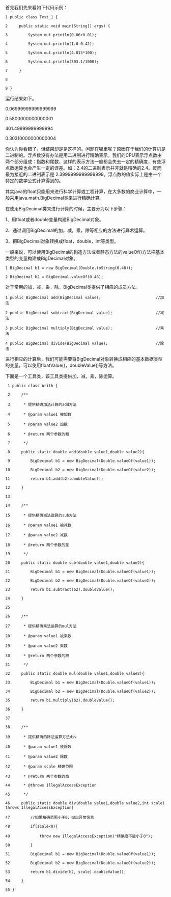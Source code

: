 首先我们先来看如下代码示例：

    
    
    1 public class Test_1 {
    2     public static void main(String[] args) {
    3         System.out.println(0.06+0.01);
    4         System.out.println(1.0-0.42);
    5         System.out.println(4.015*100);
    6         System.out.println(303.1/1000);
    7     }
    8     
    9 }

运行结果如下。

0.06999999999999999

0.5800000000000001

401.49999999999994

0.30310000000000004

你认为你看错了，但结果却是是这样的。问题在哪里呢？原因在于我们的计算机是二进制的。浮点数没有办法是用二进制进行精确表示。我们的CPU表示浮点数由两个部分组成：指数和尾数，这样的表示方法一般都会失去一定的精确度，有些浮点数运算也会产生一定的误差。如：2.4的二进制表示并非就是精确的2.4。反而最为接近的二进制表示是
2.3999999999999999。浮点数的值实际上是由一个特定的数学公式计算得到的。

其实java的float只能用来进行科学计算或工程计算，在大多数的商业计算中，一般采用java.math.BigDecimal类来进行精确计算。

在使用BigDecimal类来进行计算的时候，主要分为以下步骤：

1、用float或者double变量构建BigDecimal对象。

2、通过调用BigDecimal的加，减，乘，除等相应的方法进行算术运算。

3、把BigDecimal对象转换成float，double，int等类型。

一般来说，可以使用BigDecimal的构造方法或者静态方法的valueOf()方法把基本类型的变量构建成BigDecimal对象。

    
    
    1 BigDecimal b1 = new BigDecimal(Double.toString(0.48));
    2 BigDecimal b2 = BigDecimal.valueOf(0.48);

对于常用的加，减，乘，除，BigDecimal类提供了相应的成员方法。

    
    
    1 public BigDecimal add(BigDecimal value);                        //加法
    2 public BigDecimal subtract(BigDecimal value);                   //减法 
    3 public BigDecimal multiply(BigDecimal value);                   //乘法
    4 public BigDecimal divide(BigDecimal value);                     //除法

  
进行相应的计算后，我们可能需要将BigDecimal对象转换成相应的基本数据类型的变量，可以使用floatValue()，doubleValue()等方法。

下面是一个工具类，该工具类提供加，减，乘，除运算。

    
    
     1 public class Arith {
     2     /**
     3      * 提供精确加法计算的add方法
     4      * @param value1 被加数
     5      * @param value2 加数
     6      * @return 两个参数的和
     7      */
     8     public static double add(double value1,double value2){
     9         BigDecimal b1 = new BigDecimal(Double.valueOf(value1));
    10         BigDecimal b2 = new BigDecimal(Double.valueOf(value2));
    11         return b1.add(b2).doubleValue();
    12     }
    13     
    14     /**
    15      * 提供精确减法运算的sub方法
    16      * @param value1 被减数
    17      * @param value2 减数
    18      * @return 两个参数的差
    19      */
    20     public static double sub(double value1,double value2){
    21         BigDecimal b1 = new BigDecimal(Double.valueOf(value1));
    22         BigDecimal b2 = new BigDecimal(Double.valueOf(value2));
    23         return b1.subtract(b2).doubleValue();
    24     }
    25     
    26     /**
    27      * 提供精确乘法运算的mul方法
    28      * @param value1 被乘数
    29      * @param value2 乘数
    30      * @return 两个参数的积
    31      */
    32     public static double mul(double value1,double value2){
    33         BigDecimal b1 = new BigDecimal(Double.valueOf(value1));
    34         BigDecimal b2 = new BigDecimal(Double.valueOf(value2));
    35         return b1.multiply(b2).doubleValue();
    36     }
    37     
    38     /**
    39      * 提供精确的除法运算方法div
    40      * @param value1 被除数
    41      * @param value2 除数
    42      * @param scale 精确范围
    43      * @return 两个参数的商
    44      * @throws IllegalAccessException
    45      */
    46     public static double div(double value1,double value2,int scale) throws IllegalAccessException{
    47         //如果精确范围小于0，抛出异常信息
    48         if(scale<0){         
    49             throw new IllegalAccessException("精确度不能小于0");
    50         }
    51         BigDecimal b1 = new BigDecimal(Double.valueOf(value1));
    52         BigDecimal b2 = new BigDecimal(Double.valueOf(value2));
    53         return b1.divide(b2, scale).doubleValue();    
    54     }
    55 }

  

